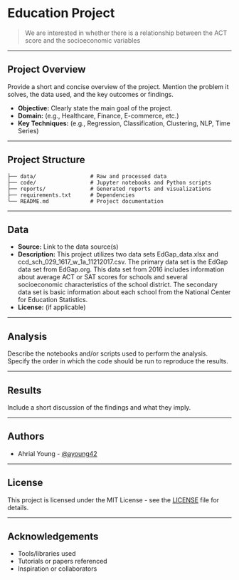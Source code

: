 # Education Project

> We are interested in whether there is a relationship between the ACT score and the socioeconomic variables

---

## Project Overview

Provide a short and concise overview of the project. Mention the problem it solves, the data used, and the key outcomes or findings.

- **Objective:** Clearly state the main goal of the project.
- **Domain:** (e.g., Healthcare, Finance, E-commerce, etc.)
- **Key Techniques:** (e.g., Regression, Classification, Clustering, NLP, Time Series)

---

## Project Structure

```
├── data/                 # Raw and processed data
├── code/                 # Jupyter notebooks and Python scripts
├── reports/              # Generated reports and visualizations
├── requirements.txt      # Dependencies
└── README.md             # Project documentation
```

---

## Data

- **Source:** Link to the data source(s) 
- **Description:** This project utilizes two data sets EdGap_data.xlsx and ccd_sch_029_1617_w_1a_11212017.csv. The primary data set is the EdGap data set from EdGap.org. This data set from 2016 includes information about average ACT or SAT scores for schools and several socioeconomic characteristics of the school district. The secondary data set is basic information about each school from the National Center for Education Statistics.
- **License:** (if applicable)

---

## Analysis

Describe the notebooks and/or scripts used to perform the analysis. Specify the order in which the code should be run to reproduce the results.

---

## Results

Include a short discussion of the findings and what they imply.

---

## Authors

- Ahrial Young - [@ayoung42](https://github.com/ayoung42)

---

## License

This project is licensed under the MIT License - see the [LICENSE](LICENSE) file for details.

---

## Acknowledgements

- Tools/libraries used
- Tutorials or papers referenced
- Inspiration or collaborators
